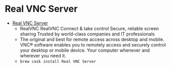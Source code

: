 # Real VNC Server
- [Real VNC Server](https://www.realvnc.com/)
  -  RealVNC RealVNC Connect & take control Secure, reliable screen sharing Trusted by world-class companies and IT professionals
  - The original and best for remote access across desktop and mobile. VNC® software enables you to remotely access and securely control your desktop or mobile device. Your computer whenever and wherever you need it.
  - `brew cask install Real VNC Server`
